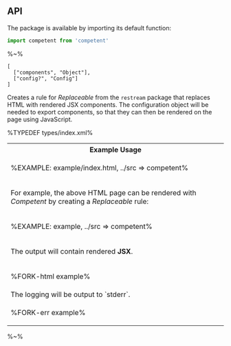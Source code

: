 ## API

The package is available by importing its default function:

```js
import competent from 'competent'
```

%~%

```## competent => _restream.Rule
[
  ["components", "Object"],
  ["config?", "Config"]
]
```

Creates a rule for _Replaceable_ from the `restream` package that replaces HTML with rendered JSX components. The configuration object will be needed to export components, so that they can then be rendered on the page using JavaScript.

%TYPEDEF types/index.xml%

<table>
<tr><th>Example Usage</th></tr>
<tr><td>

%EXAMPLE: example/index.html, ../src => competent%
</td></tr>
<tr><td>
<md2html>

For example, the above HTML page can be rendered with _Competent_ by creating a _Replaceable_ rule:
</md2html>
</td></tr>
<tr><td>

%EXAMPLE: example, ../src => competent%
</td></tr>
<tr><td>

The output will contain rendered **JSX**.
</td></tr>
<tr><td>

%FORK-html example%
</td></tr>
<tr><td>

<md2html>
The logging will be output to `stderr`.
</md2html>
</td></tr>
<tr><td>

%FORK-err example%
</td></tr>
</table>


%~%